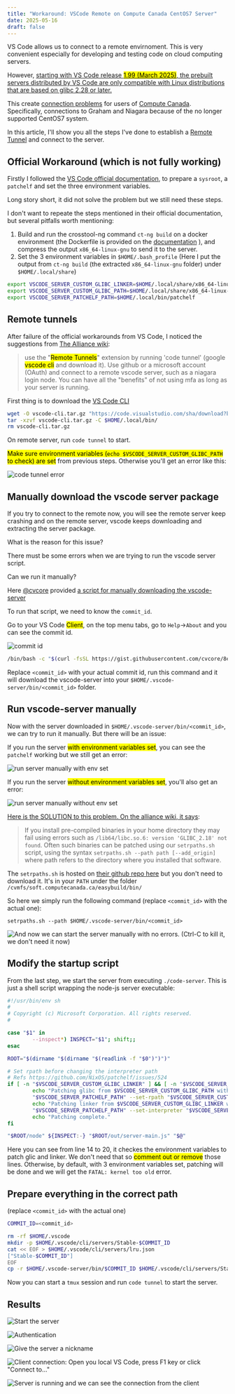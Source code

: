 ```yaml
---
title: "Workaround: VSCode Remote on Compute Canada CentOS7 Server"
date: 2025-05-16
draft: false
---
```


VS Code allows us to connect to a remote envirnoment. This is very convenient especially for developing and testing code on cloud computing servers.

However, [starting with VS Code release <mark>1.99 (March 2025)</mark>, the prebuilt servers distributed by VS Code are only compatible with Linux distributions that are based on glibc 2.28 or later.](https://code.visualstudio.com/docs/remote/faq#_can-i-run-vs-code-server-on-older-linux-distributions)

This create [connection problems](https://docs.alliancecan.ca/wiki/Visual_Studio_Code#The_remote_session_does_not_work_anymore) for users of [Compute Canada](https://alliancecan.ca/). Specifically, connections to Graham and Niagara because of the no longer supported CentOS7 system.

In this article, I'll show you all the steps I've done to establish a [Remote Tunnel](https://code.visualstudio.com/docs/remote/tunnels) and connect to the server.

## Official Workaround (which is not fully working)

Firstly I followed the [VS Code official documentation](https://code.visualstudio.com/docs/remote/faq#_can-i-run-vs-code-server-on-older-linux-distributions), to prepare a `sysroot`, a `patchelf` and set the three environment variables.

Long story short, it did not solve the problem but we still need these steps.

I don't want to repeate the steps mentioned in their official documentation, but several pitfalls worth mentioning:

1. Build and run the crosstool-ng command `ct-ng build` on a docker environment (the Dockerfile is provided on the [documentation](https://code.visualstudio.com/docs/remote/faq#_can-i-run-vs-code-server-on-older-linux-distributions) ), and compress the output `x86_64-linux-gnu` to send it to the server.
2. Set the 3 environment variables in `$HOME/.bash_profile` (Here I put the output from `ct-ng build` (the extracted `x86_64-linux-gnu` folder) under `$HOME/.local/share`)
```sh
export VSCODE_SERVER_CUSTOM_GLIBC_LINKER=$HOME/.local/share/x86_64-linux-gnu/x86_64-linux-gnu/sysroot/lib64/ld-linux-x86-64.so.2
export VSCODE_SERVER_CUSTOM_GLIBC_PATH=$HOME/.local/share/x86_64-linux-gnu/x86_64-linux-gnu/sysroot/lib64
export VSCODE_SERVER_PATCHELF_PATH=$HOME/.local/bin/patchelf
```

## Remote tunnels

After failure of the official workarounds from VS Code, I noticed the suggestions from [The Alliance wiki](https://docs.alliancecan.ca/wiki/Visual_Studio_Code#The_remote_session_does_not_work_anymore):

> use the "<mark>Remote Tunnels</mark>" extension by running 'code tunnel' (google <mark>vscode cli</mark> and download it). Use github or a microsoft account (OAuth) and connect to a remote vscode server, such as a niagara login node. You can have all the "benefits" of not using mfa as long as your server is running.

First thing is to download the [VS Code CLI](https://code.visualstudio.com/Download)

```sh
wget -O vscode-cli.tar.gz "https://code.visualstudio.com/sha/download?build=stable&os=cli-alpine-x64"
tar -xzvf vscode-cli.tar.gz -C $HOME/.local/bin/
rm vscode-cli.tar.gz
```

On remote server, run `code tunnel` to start.

<mark>Make sure environment variables (`echo $VSCODE_SERVER_CUSTOM_GLIBC_PATH` to check) are set</mark> from previous steps. Otherwise you'll get an error like this:

![code tunnel error](code_tunnel_error.png)

## Manually download the vscode server package

If you try to connect to the remote now, you will see the remote server keep crashing and on the remote server, vscode keeps downloading and extracting the server package.

What is the reason for this issue?

There must be some errors when we are trying to run the vscode server script.

Can we run it manually?

Here [@cvcore](https://github.com/cvcore) provided [a script for manually downloading the vscode-server](https://gist.github.com/cvcore/8e187163f41a77f5271c26a870e52778)

To run that script, we need to know the `commit_id`.

Go to your VS Code <mark>Client</mark>, on the top menu tabs, go to `Help`->`About` and you can see the commit id.

![commit id](commit.png)

```sh
/bin/bash -c "$(curl -fsSL https://gist.githubusercontent.com/cvcore/8e187163f41a77f5271c26a870e52778/raw/download_vscode_server.sh)" -- <commit_id>
```

Replace `<commit_id>` with your actual commit id, run this command and it will download the vscode-server into your `$HOME/.vscode-server/bin/<commit_id>` folder.

## Run vscode-server manually

Now with the server downloaded in `$HOME/.vscode-server/bin/<commit_id>`, we can try to run it manually. But there will be an issue:

If you run the server <mark>with environment variables set</mark>, you can see the `patchelf`  working but we still get an error:

![run server manually with env set](run_server_1.png)

If you run the server <mark>without environment variables set</mark>, you'll also get an error:

![run server manually without env set](run_server_2.png)

[Here is the SOLUTION to this problem. On the alliance wiki, it says](https://docs.alliancecan.ca/wiki/Installing_software_in_your_home_directory#Installing_binary_packages):

> If you install pre-compiled binaries in your home directory they may fail using errors such as `/lib64/libc.so.6: version 'GLIBC_2.18' not found`. Often such binaries can be patched using our `setrpaths.sh` script, using the syntax `setrpaths.sh --path path [--add_origin]` where path refers to the directory where you installed that software.

The `setrpaths.sh` is hosted on [their github repo here](https://github.com/ComputeCanada/easybuild-computecanada-config/blob/main/setrpaths.sh) but you don't need to download it. It's in your `PATH`
under the folder `/cvmfs/soft.computecanada.ca/easybuild/bin/`

So here we simply run the following command (replace `<commit_id>` with the actual one):

```
setrpaths.sh --path $HOME/.vscode-server/bin/<commit_id>
```

![And now we can start the server manually with no errors. (Ctrl-C to kill it, we don't need it now)](run_server_3.png)

## Modify the startup script

From the last step, we start the server from executing `./code-server`. This is just a shell script wrapping the node-js server executable:

```sh
#!/usr/bin/env sh
#
# Copyright (c) Microsoft Corporation. All rights reserved.
#

case "$1" in
        --inspect*) INSPECT="$1"; shift;;
esac

ROOT="$(dirname "$(dirname "$(readlink -f "$0")")")"

# Set rpath before changing the interpreter path
# Refs https://github.com/NixOS/patchelf/issues/524
if [ -n "$VSCODE_SERVER_CUSTOM_GLIBC_LINKER" ] && [ -n "$VSCODE_SERVER_CUSTOM_GLIBC_PATH" ] && [ -n "$VSCODE_SERVER_PATCHELF_PATH" ]; then
        echo "Patching glibc from $VSCODE_SERVER_CUSTOM_GLIBC_PATH with $VSCODE_SERVER_PATCHELF_PATH..."
        "$VSCODE_SERVER_PATCHELF_PATH" --set-rpath "$VSCODE_SERVER_CUSTOM_GLIBC_PATH" "$ROOT/node"
        echo "Patching linker from $VSCODE_SERVER_CUSTOM_GLIBC_LINKER with $VSCODE_SERVER_PATCHELF_PATH..."
        "$VSCODE_SERVER_PATCHELF_PATH" --set-interpreter "$VSCODE_SERVER_CUSTOM_GLIBC_LINKER" "$ROOT/node"
        echo "Patching complete."
fi

"$ROOT/node" ${INSPECT:-} "$ROOT/out/server-main.js" "$@"
```

Here you can see from line 14 to 20, it checkes the environment variables to patch glic and linker. We don't need that so <mark>comment out or remove</mark> those lines. Otherwise, by default, with 3 environment variables set, patching will be done and we will get the `FATAL: kernel too old` error.

## Prepare everything in the correct path

(replace `<commit_id>` with the actual one)

```sh
COMMIT_ID=<commit_id>

rm -rf $HOME/.vscode
mkdir -p $HOME/.vscode/cli/servers/Stable-$COMMIT_ID
cat << EOF > $HOME/.vscode/cli/servers/lru.json
["Stable-$COMMIT_ID"]
EOF
cp -r $HOME/.vscode-server/bin/$COMMIT_ID $HOME/.vscode/cli/servers/Stable-$COMMIT_ID/server
```

Now you can start a `tmux` session and run `code tunnel` to start the server.

## Results

![Start the server](Server1.png)

![Authentication](Auth.png)

![Give the server a nickname](Server2.png)

![Client connection: Open you local VS Code, press F1 key or click "Connect to..."](Connect1.png)

![Server is running and we can see the connection from the client](Server3.png)
